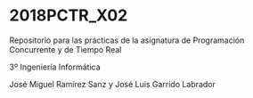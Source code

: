 # 2018PCTR_X02

Repositorio para las prácticas de la asignatura de Programación Concurrente y de Tiempo Real

3º Ingeniería Informática

José Miguel Ramírez Sanz y José Luis Garrido Labrador
